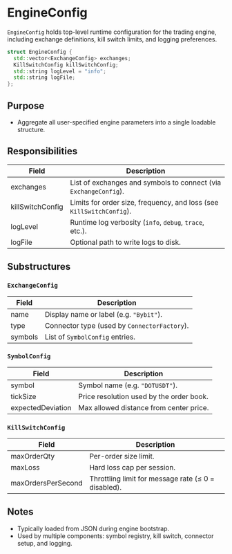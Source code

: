 # EngineConfig

`EngineConfig` holds top-level runtime configuration for the trading engine, including exchange definitions, kill switch limits, and logging preferences.

```cpp
struct EngineConfig {
  std::vector<ExchangeConfig> exchanges;
  KillSwitchConfig killSwitchConfig;
  std::string logLevel = "info";
  std::string logFile;
};
```

## Purpose

* Aggregate all user-specified engine parameters into a single loadable structure.

## Responsibilities

| Field            | Description                                                          |
| ---------------- | -------------------------------------------------------------------- |
| exchanges        | List of exchanges and symbols to connect (via `ExchangeConfig`).     |
| killSwitchConfig | Limits for order size, frequency, and loss (see `KillSwitchConfig`). |
| logLevel         | Runtime log verbosity (`info`, `debug`, `trace`, etc.).              |
| logFile          | Optional path to write logs to disk.                                 |


## Substructures

### `ExchangeConfig`

| Field   | Description                                  |
| ------- | -------------------------------------------- |
| name    | Display name or label (e.g. `"Bybit"`).      |
| type    | Connector type (used by `ConnectorFactory`). |
| symbols | List of `SymbolConfig` entries.              |

### `SymbolConfig`

| Field             | Description                              |
| ----------------- | ---------------------------------------- |
| symbol            | Symbol name (e.g. `"DOTUSDT"`).          |
| tickSize          | Price resolution used by the order book. |
| expectedDeviation | Max allowed distance from center price.  |

### `KillSwitchConfig`

| Field              | Description                                         |
| ------------------ | --------------------------------------------------- |
| maxOrderQty        | Per-order size limit.                               |
| maxLoss            | Hard loss cap per session.                          |
| maxOrdersPerSecond | Throttling limit for message rate (≤ 0 = disabled). |

## Notes

* Typically loaded from JSON during engine bootstrap.
* Used by multiple components: symbol registry, kill switch, connector setup, and logging.
